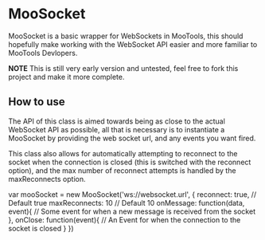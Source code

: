MooSocket
=========

MooSocket is a basic wrapper for WebSockets in MooTools, this should hopefully make working with the WebSocket API easier and more familiar to MooTools Devlopers.

**NOTE**
This is still very early version and untested, feel free to fork this project and make it more complete.

How to use
----------

The API of this class is aimed towards being as close to the actual WebSocket API as possible, all that is necessary is to instantiate a MooSocket by providing the web socket url, and any events you want fired.

This class also allows for automatically attempting to reconnect to the socket when the connection is closed (this is switched with the reconnect option), and the max number of reconnect attempts is handled by the maxReconnects option.

  var mooSocket = new MooSocket('ws://websocket.url', {
    reconnect: true, // Default true
    maxReconnects: 10 // Default 10
    onMessage: function(data, event){
      // Some event for when a new message is received from the socket
    }, 
    onClose: function(event){
      // An Event for when the connection to the socket is closed
    }
  })